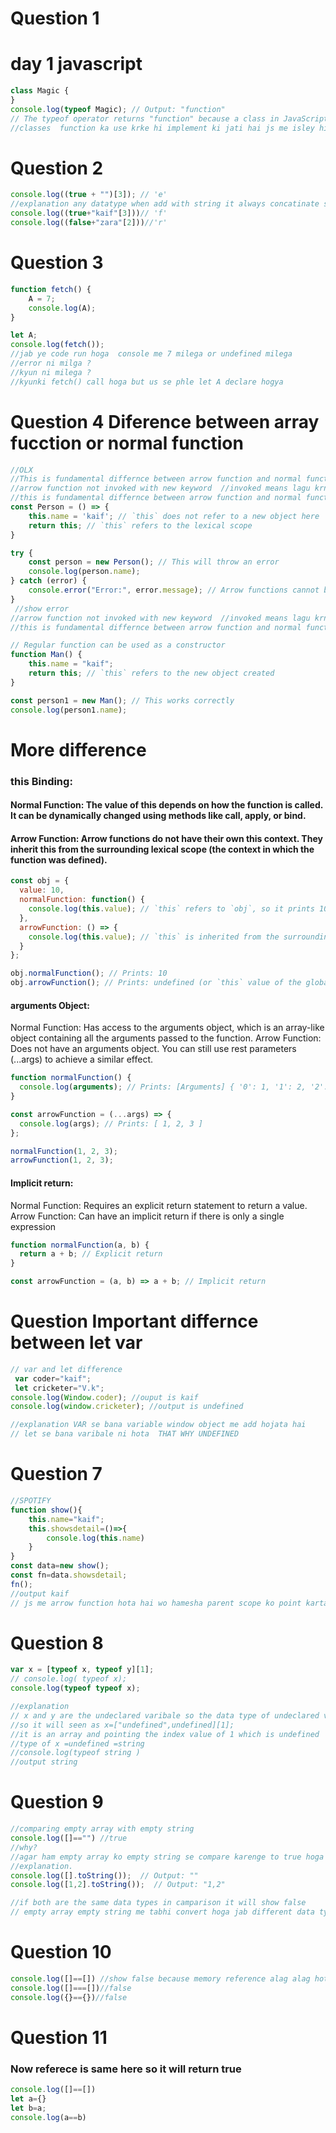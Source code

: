 # Question 1
# day 1 javascript 
```jsx
class Magic {
}
console.log(typeof Magic); // Output: "function"
// The typeof operator returns "function" because a class in JavaScript is internally a constructor function.
//classes  function ka use krke hi implement ki jati hai js me isley hi yea function return karega
```
# Question 2 
```jsx
console.log((true + "")[3]); // 'e'
//explanation any datatype when add with string it always concatinate so it look like "true"[3] and index of 3 is e so e is the ans 
console.log((true+"kaif"[3]))// 'f'
console.log((false+"zara"[2]))//'r'
```
# Question 3
```jsx
function fetch() {
    A = 7;
    console.log(A);
}

let A;
console.log(fetch());
//jab ye code run hoga  console me 7 milega or undefined milega  
//error ni milga ?
//kyun ni milega ?
//kyunki fetch() call hoga but us se phle let A declare hogya 
```

# Question 4 Diference between array fucction or normal function
```jsx
//OLX 
//This is fundamental differnce between arrow function and normal function
//arrow function not invoked with new keyword  //invoked means lagu krna
//this is fundamental differnce between arrow function and normal function
const Person = () => {
    this.name = 'kaif'; // `this` does not refer to a new object here
    return this; // `this` refers to the lexical scope
}

try {
    const person = new Person(); // This will throw an error
    console.log(person.name);
} catch (error) {
    console.error("Error:", error.message); // Arrow functions cannot be used with `new`
}
 //show error 
//arrow function not invoked with new keyword  //invoked means lagu krna
//this is fundamental differnce between arrow function and normal function

// Regular function can be used as a constructor
function Man() {
    this.name = "kaif";
    return this; // `this` refers to the new object created
}

const person1 = new Man(); // This works correctly
console.log(person1.name);
```
# More difference 
### this Binding:
#### Normal Function: The value of this depends on how the function is called. It can be dynamically changed using methods like call, apply, or bind.
#### Arrow Function: Arrow functions do not have their own this context. They inherit this from the surrounding lexical scope (the context in which the function was defined).
```jsx
const obj = {
  value: 10,
  normalFunction: function() {
    console.log(this.value); // `this` refers to `obj`, so it prints 10
  },
  arrowFunction: () => {
    console.log(this.value); // `this` is inherited from the surrounding scope
  }
};

obj.normalFunction(); // Prints: 10
obj.arrowFunction(); // Prints: undefined (or `this` value of the global scope in non-strict mode)

```
#### arguments Object:
Normal Function: Has access to the arguments object, which is an array-like object containing all the arguments passed to the function.
Arrow Function: Does not have an arguments object. You can still use rest parameters (...args) to achieve a similar effect.
```jsx
function normalFunction() {
  console.log(arguments); // Prints: [Arguments] { '0': 1, '1': 2, '2': 3 }
}

const arrowFunction = (...args) => {
  console.log(args); // Prints: [ 1, 2, 3 ]
};

normalFunction(1, 2, 3);
arrowFunction(1, 2, 3);

```
#### Implicit return:
Normal Function: Requires an explicit return statement to return a value.
Arrow Function: Can have an implicit return if there is only a single expression
```jsx
function normalFunction(a, b) {
  return a + b; // Explicit return
}

const arrowFunction = (a, b) => a + b; // Implicit return

```
# Question Important differnce between let var 
```jsx
// var and let difference
 var coder="kaif";
 let cricketer="V.k";
console.log(Window.coder); //ouput is kaif 
console.log(window.cricketer); //output is undefined

//explanation VAR se bana variable window object me add hojata hai
// let se bana varibale ni hota  THAT WHY UNDEFINED 
```
# Question 7
```jsx
//SPOTIFY
function show(){
    this.name="kaif";
    this.showsdetail=()=>{
        console.log(this.name)
    }
}
const data=new show();
const fn=data.showsdetail;
fn();
//output kaif
// js me arrow function hota hai wo hamesha parent scope ko point karta hai 
```
# Question 8 
```jsx
var x = [typeof x, typeof y][1];
// console.log( typeof x);
console.log(typeof typeof x);

//explanation
// x and y are the undeclared varibale so the data type of undeclared variable is "undefined"
//so it will seen as x=["undefined",undefined][1];
//it is an array and pointing the index value of 1 which is undefined 
//type of x =undefined =string 
//console.log(typeof string )
//output string 
```
# Question 9 
```jsx
//comparing empty array with empty string 
console.log([]=="") //true
//why?
//agar ham empty array ko empty string se compare karenge to true hoga 
//explanation.
console.log([].toString());  // Output: ""
console.log([1,2].toString());  // Output: "1,2"

//if both are the same data types in camparison it will show false 
// empty array empty string me tabhi convert hoga jab different data type se compare hoga 

```
# Question 10
```jsx
console.log([]==[]) //show false because memory reference alag alag hota hai array and objects me 
console.log([]===[])//false
console.log({}=={})//false
```
# Question 11
### Now referece is same here so it will return true 
```jsx
console.log([]==[])
let a={}
let b=a;
console.log(a==b)
```
